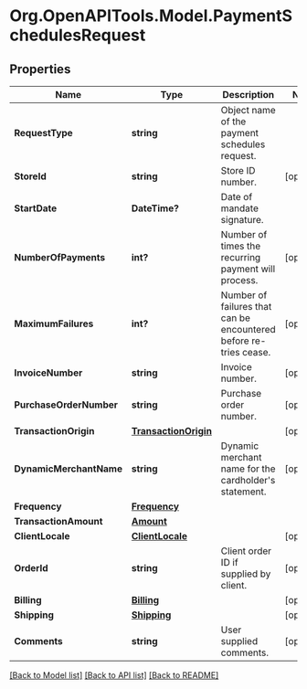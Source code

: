 # Org.OpenAPITools.Model.PaymentSchedulesRequest
## Properties

Name | Type | Description | Notes
------------ | ------------- | ------------- | -------------
**RequestType** | **string** | Object name of the payment schedules request. | 
**StoreId** | **string** | Store ID number. | [optional] 
**StartDate** | **DateTime?** | Date of mandate signature. | 
**NumberOfPayments** | **int?** | Number of times the recurring payment will process. | [optional] 
**MaximumFailures** | **int?** | Number of failures that can be encountered before re-tries cease. | [optional] 
**InvoiceNumber** | **string** | Invoice number. | [optional] 
**PurchaseOrderNumber** | **string** | Purchase order number. | [optional] 
**TransactionOrigin** | [**TransactionOrigin**](TransactionOrigin.md) |  | [optional] 
**DynamicMerchantName** | **string** | Dynamic merchant name for the cardholder&#39;s statement. | [optional] 
**Frequency** | [**Frequency**](Frequency.md) |  | 
**TransactionAmount** | [**Amount**](Amount.md) |  | 
**ClientLocale** | [**ClientLocale**](ClientLocale.md) |  | [optional] 
**OrderId** | **string** | Client order ID if supplied by client. | [optional] 
**Billing** | [**Billing**](Billing.md) |  | [optional] 
**Shipping** | [**Shipping**](Shipping.md) |  | [optional] 
**Comments** | **string** | User supplied comments. | [optional] 

[[Back to Model list]](../README.md#documentation-for-models) [[Back to API list]](../README.md#documentation-for-api-endpoints) [[Back to README]](../README.md)

